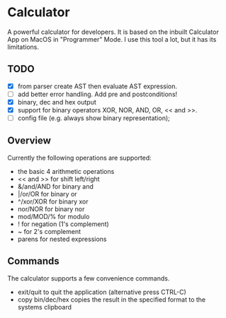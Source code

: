 # Calculator
A powerful calculator for developers.
It is based on the inbuilt Calculator App on MacOS in "Programmer" Mode.
I use this tool a lot, but it has its limitations.

## TODO

- [x] from parser create AST then evaluate AST expression.
- [ ] add better error handling. Add pre and postconditions!
- [x] binary, dec and hex output
- [x] support for binary operators XOR, NOR, AND, OR, << and >>.
- [ ] config file (e.g. always show binary representation);

## Overview
Currently the following operations are supported:
- the basic 4 arithmetic operations
- << and >> for shift left/right
- &/and/AND for binary and
- |/or/OR for binary or
- ^/xor/XOR for binary xor
- nor/NOR for binary nor
- mod/MOD/% for modulo
- ! for negation (1's complement)
- ~ for 2's complement
- parens for nested expressions

## Commands
The calculator supports a few convenience commands.
- exit/quit to quit the application (alternative press CTRL-C)
- copy bin/dec/hex copies the result in the specified format to the systems clipboard
